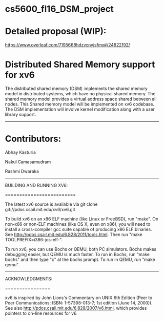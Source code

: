 # cs5600_fl16_DSM_project

Detailed proposal (WIP):
========================
https://www.overleaf.com/7195668hdzvcnyjsfmx#/24822192/


Distributed Shared Memory support for xv6
=========================================

The distributed shared memory (DSM) implements the shared
memory model in distributed systems, which have no physical shared
memory. The shared memory model provides a virtual address space shared
between all nodes. This Shared memory model will be implemented on xv6 codebase.
The DSM implementation will involve kernel modification along with a user library support.

-------------------------------------------------------------------------------------------

Contributors:
=============

Abhay Kasturia

Nakul Camasamudram

Rashmi Dwaraka

-------------------------------------------------------------------------------------------


BUILDING AND RUNNING XV6:

=========================

The latest xv6 source is available via
git clone git://pdos.csail.mit.edu/xv6/xv6.git

To build xv6 on an x86 ELF machine (like Linux or FreeBSD), run "make".
On non-x86 or non-ELF machines (like OS X, even on x86), you will
need to install a cross-compiler gcc suite capable of producing x86 ELF
binaries.  See http://pdos.csail.mit.edu/6.828/2011/tools.html.
Then run "make TOOLPREFIX=i386-jos-elf-".

To run xv6, you can use Bochs or QEMU, both PC simulators.
Bochs makes debugging easier, but QEMU is much faster. 
To run in Bochs, run "make bochs" and then type "c" at the bochs prompt.
To run in QEMU, run "make qemu".

-------------------------------------------------------------------------------------------


ACKNOWLEDGMENTS:

================

xv6 is inspired by John Lions's Commentary on UNIX 6th Edition (Peer
to Peer Communications; ISBN: 1-57398-013-7; 1st edition (June 14,
2000)). See also http://pdos.csail.mit.edu/6.828/2007/v6.html, which
provides pointers to on-line resources for v6.
